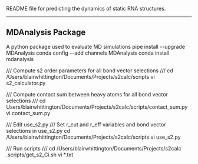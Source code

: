 README file for predicting the dynamics of static RNA structures. 

----------------------
  MDAnalysis Package
----------------------
A python package used to evaluate MD simulations
pipe install --upgrade MDAnalysis
conda config --add channels MDAnalysis
conda install mdanalysis 


/// Compute s2 order parameters for all bond vector selections ///
cd /Users/blairwhittington/Documents/Projects/s2calc/scripts
vi s2_calculator.py

/// Compute contact sum between heavy atoms for all bond vector selections ///
cd Users/blairwhittington/Documents/Projects/s2calc/scripts/contact_sum.py
vi contact_sum.py

/// Edit use_s2.py ///
Set r_cut and r_eff variables and bond vector selections in use_s2.py
cd /Users/blairwhittington/Documents/Projects/s2calc/scripts
vi use_s2.py

/// Run scripts /// 
cd /Users/blairwhittington/Documents/Projects/s2calc
.scripts/get_s2_Ci.sh
vi *.txt 

